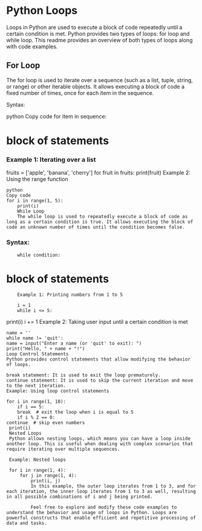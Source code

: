 # Python Loops
Loops in Python are used to execute a block of code repeatedly until a certain condition is met. Python provides two types of loops: for loop and while loop. This readme provides an overview of both types of loops along with code examples.

## For Loop
The for loop is used to iterate over a sequence (such as a list, tuple, string, or range) or other iterable objects. It allows executing a block of code a fixed number of times, once for each item in the sequence.

Syntax:

python
Copy code
for item in sequence:
# block of statements

### Example 1: Iterating over a list

fruits = ['apple', 'banana', 'cherry']
for fruit in fruits:
print(fruit)
	Example 2: Using the range function

	python
	Copy code
	for i in range(1, 5):
		print(i)
		While Loop
		The while loop is used to repeatedly execute a block of code as long as a certain condition is true. It allows executing the block of code an unknown number of times until the condition becomes false.

###		Syntax:

		while condition:
# block of statements
		Example 1: Printing numbers from 1 to 5

		i = 1
		while i <= 5:
print(i)
	i += 1
	Example 2: Taking user input until a certain condition is met

	name = ''
	while name != 'quit':
	name = input("Enter a name (or 'quit' to exit): ")
	print("Hello, " + name + "!")
	Loop Control Statements
	Python provides control statements that allow modifying the behavior of loops.

	break statement: It is used to exit the loop prematurely.
	continue statement: It is used to skip the current iteration and move to the next iteration.
	Example: Using loop control statements

	for i in range(1, 10):
		if i == 5:
		break  # exit the loop when i is equal to 5
		if i % 2 == 0:
	continue  # skip even numbers
	 print(i)
	 Nested Loops
	 Python allows nesting loops, which means you can have a loop inside another loop. This is useful when dealing with complex scenarios that require iterating over multiple sequences.

	 Example: Nested loops

	 for i in range(1, 4):
		 for j in range(1, 4):
			 print(i, j)
			 In this example, the outer loop iterates from 1 to 3, and for each iteration, the inner loop iterates from 1 to 3 as well, resulting in all possible combinations of i and j being printed.

			 Feel free to explore and modify these code examples to understand the behavior and usage of loops in Python. Loops are powerful constructs that enable efficient and repetitive processing of data and tasks.


